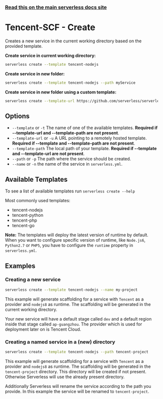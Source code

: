 <!--
title: Serverless Framework Commands - Tencent-SCF - Create
menuText: create
menuOrder: 1
description: Creates a new Service in your current working directory
layout: Doc
-->

<!-- DOCS-SITE-LINK:START automatically generated  -->

### [Read this on the main serverless docs site](https://www.serverless.com/framework/docs/providers/tencent/cli-reference/create/)

<!-- DOCS-SITE-LINK:END -->

# Tencent-SCF - Create

Creates a new service in the current working directory based on the provided template.

**Create service in current working directory:**

```bash
serverless create --template tencent-nodejs
```

**Create service in new folder:**

```bash
serverless create --template tencent-nodejs --path myService
```

**Create service in new folder using a custom template:**

```bash
serverless create --template-url https://github.com/serverless/serverless/tree/master/lib/plugins/create/templates/tencent-nodejs --path myService
```

## Options

- `--template` or `-t` The name of one of the available templates. **Required if --template-url and --template-path are not present**.
- `--template-url` or `-u` A URL pointing to a remotely hosted template. **Required if --template and --template-path are not present**.
- `--template-path` The local path of your template. **Required if --template and --template-url are not present**.
- `--path` or `-p` The path where the service should be created.
- `--name` or `-n` the name of the service in `serverless.yml`.

## Available Templates

To see a list of available templates run `serverless create --help`

Most commonly used templates:

- tencent-nodejs
- tencent-python
- tencent-php
- tencent-go

**Note:** The templates will deploy the latest version of runtime by default. When you want to configure specific version of runtime, like `Node.js6`, `Python2.7` or `PHP5`, you have to configure the `runtime` property in `serverless.yml`.

## Examples

### Creating a new service

```bash
serverless create --template tencent-nodejs --name my-project
```

This example will generate scaffolding for a service with `Tencent` as a provider and `nodejs8` as runtime. The scaffolding
will be generated in the current working directory.

Your new service will have a default stage called `dev` and a default region inside that stage called `ap-guangzhou`.
The provider which is used for deployment later on is Tencent Cloud.

### Creating a named service in a (new) directory

```bash
serverless create --template tencent-nodejs --path tencent-project
```

This example will generate scaffolding for a service with `Tencent` as a provider and `nodejs8` as runtime. The scaffolding
will be generated in the `tencent-project` directory. This directory will be created if not present. Otherwise Serverless
will use the already present directory.

Additionally Serverless will rename the service according to the path you provide. In this example the service will be
renamed to `tencent-project`.
